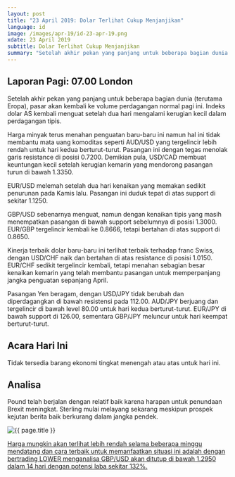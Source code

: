 ```yaml
---
layout: post
title: "23 April 2019: Dolar Terlihat Cukup Menjanjikan" 
language: id
image: /images/apr-19/id-23-apr-19.png
xdate: 23 April 2019
subtitle: Dolar Terlihat Cukup Menjanjikan
summary: "Setelah akhir pekan yang panjang untuk beberapa bagian dunia (terutama Eropa), pasar akan kembali ke volume perdagangan normal pagi ini. Indeks dolar AS kembali menguat setelah dua hari mengalami kerugian kecil dalam perdagangan tipis"
---
```

## Laporan Pagi: 07.00 London

Setelah akhir pekan yang panjang untuk beberapa bagian dunia (terutama Eropa), pasar akan kembali ke volume perdagangan normal pagi ini. Indeks dolar AS kembali menguat setelah dua hari mengalami kerugian kecil dalam perdagangan tipis.

Harga minyak terus menahan penguatan baru-baru ini namun hal ini tidak membantu mata uang komoditas seperti AUD/USD yang tergelincir lebih rendah untuk hari kedua berturut-turut. Pasangan ini dengan tegas menolak garis resistance di posisi 0.7200. Demikian pula, USD/CAD membuat keuntungan kecil setelah kerugian kemarin yang mendorong pasangan turun di bawah 1.3350.

EUR/USD melemah setelah dua hari kenaikan yang memakan sedikit penurunan pada Kamis lalu. Pasangan ini duduk tepat di atas support di sekitar 1.1250.

GBP/USD sebenarnya menguat, namun dengan kenaikan tipis yang masih menempatkan pasangan di bawah support sebelumnya di posisi 1.3000. EUR/GBP tergelincir kembali ke 0.8666, tetapi bertahan di atas support di 0.8650.

Kinerja terbaik dolar baru-baru ini terlihat terbaik terhadap franc Swiss, dengan USD/CHF naik dan bertahan di atas resistance di posisi 1.0150. EUR/CHF sedikit tergelincir kembali, tetapi menahan sebagian besar kenaikan kemarin yang telah membantu pasangan untuk memperpanjang jangka penguatan sepanjang April.

Pasangan Yen beragam, dengan USD/JPY tidak berubah dan diperdagangkan di bawah resistensi pada 112.00. AUD/JPY berjuang dan tergelincir di bawah level 80.00 untuk hari kedua berturut-turut. EUR/JPY di bawah support di 126.00, sementara GBP/JPY meluncur untuk hari keempat berturut-turut.

## Acara Hari Ini

Tidak tersedia barang ekonomi tingkat menengah atau atas untuk hari ini.

## Analisa

Pound telah berjalan dengan relatif baik karena harapan untuk penundaan Brexit meningkat. Sterling mulai melayang sekarang meskipun prospek kejutan berita baik berkurang dalam jangka pendek.

<img src="{{ site.url }}/images/apr-19/id-23-apr-19.png" alt="{{ page.title }}" title="{{ page.title }}">

<a href="%LINK%%?currency=USD&market=forex&underlying=frxGBPUSD&formname=higherlower&duration_amount=14&duration_units=d&amount=10&amount_type=stake&expiry_type=duration&barrier=1.2950" target="_blank" rel="noopener noreferrer nofollow">Harga mungkin akan terlihat lebih rendah selama beberapa minggu mendatang dan cara terbaik untuk memanfaatkan situasi ini adalah dengan bertrading LOWER menganalisa GBP/USD akan ditutup di bawah 1.2950 dalam 14 hari dengan potensi laba sekitar 132%.</a>
